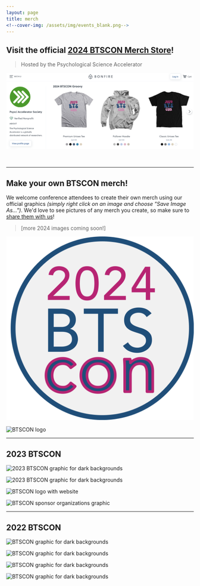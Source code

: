 ```yaml
---
layout: page
title: merch
<!--cover-img: /assets/img/events_blank.png-->
---
```


## Visit the official <a href="https://www.bonfire.com/store/psychological-science-accelerator-store/" target="_blank">2024 BTSCON Merch Store</a>!

> Hosted by the Psychological Science Accelerator

<a href="https://www.bonfire.com/store/psychological-science-accelerator-store/" class="image" target="_blank"><img src="/assets/img/BTSCON2024_store.png" alt="screenshot of BTSCON Bonfire store" /></a>

<br>

***

## Make your own BTSCON merch! 

We welcome conference attendees to create their own merch using our official graphics *(simply right click on an image and choose "Save Image As...")*. We'd love to see pictures of any merch you create, so make sure to [share them with us](mailto:bigteamscienceconference@gmail.com)!
<br>

>[more 2024 images coming soon!]

<section>
  <div class="container">
    <div class="row">
      <div class="col-sm-5">
        <img src="/assets/img/BTScon2024_round.png" alt="BTSCON2024 logo">
      </div>
      <div class="col-sm-2">
        <p>   </p>
      </div>
      <div class="col-sm-5">
        <img src="/assets/img/BTSCON.png" alt="BTSCON logo">
      </div>
    </div>
  </div>
</section>


***
## 2023 BTSCON 

<section>
  <div class="container">
    <div class="row">
      <div class="col-sm-5">
        <img src="/assets/img/BTSCON23_merch_darkbg.png" alt="2023 BTSCON graphic for dark backgrounds">
      </div>
      <div class="col-sm-2">
        <p>   </p>
      </div>
      <div class="col-sm-5">
        <img src="/assets/img/BTSCON23_merch_lightbg.png" alt="2023 BTSCON graphic for dark backgrounds">
      </div>
    </div>
    <div class="row">
      <div class="col-sm-12">
        <p>   </p>
      </div>
    </div>
    <div class="row">
      <div class="col-sm-5">
        <img src="/assets/img/BTSCON_merch_logo.png" alt="BTSCON logo with website">
      </div>
      <div class="col-sm-2">
        <p>   </p>
      </div>
      <div class="col-sm-5">
        <img src="/assets/img/2023sponsors.png" alt="BTSCON sponsor organizations graphic">
      </div>
    </div>
  </div>
</section>



***
## 2022 BTSCON 

<section>
  <div class="container">
    <div class="row">
      <div class="col-sm-5">
        <img src="/assets/img/BTSCON_merch_darkbg.png" alt="BTSCON graphic for dark backgrounds">
      </div>
      <div class="col-sm-2">
        <p>   </p>
      </div>
      <div class="col-sm-5">
        <img src="/assets/img/BTSCON_merch_lightbg.png" alt="BTSCON graphic for dark backgrounds">
      </div>
    </div>
    <div class="row">
      <div class="col-sm-12">
        <p>   </p>
      </div>
    </div>
    <div class="row">
      <div class="col-sm-5">
        <img src="/assets/img/BTSCON_merch_logosColor.png" alt="BTSCON graphic for dark backgrounds">
      </div>
      <div class="col-sm-2">
        <p>   </p>
      </div>
      <div class="col-sm-5">
        <img src="/assets/img/BTSCON_merch_logosBlueGray.png" alt="BTSCON graphic for dark backgrounds">
      </div>
    </div>
  </div>
</section>


